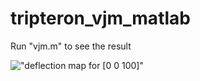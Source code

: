 # tripteron_vjm_matlab
Run "vjm.m" to see the result

!["deflection map for \[0 0 100\]"](deflections.jpeg)